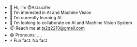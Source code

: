 - 👋 Hi, I’m @AsLucifer
- 👀 I’m interested in AI and Machine Vision
- 🌱 I’m currently learning AI 
- 💞️ I’m looking to collaborate on AI and Machine Vision System
- 📫 Reach me at ts2q2210@gmail.com
- 😄 Pronouns: ....
- ⚡ Fun fact: No fact

<!---
AsLucifer/AsLucifer is a ✨ special ✨ repository because its `README.md` (this file) appears on your GitHub profile.
You can click the Preview link to take a look at your changes.
--->
